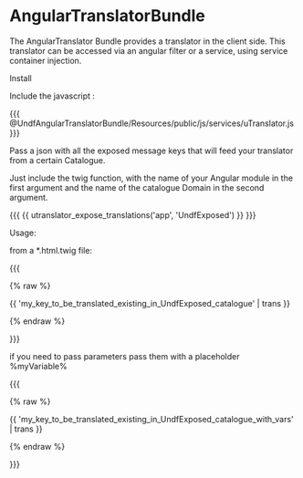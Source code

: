 AngularTranslatorBundle
=======================

The AngularTranslator Bundle provides a translator in the client side. 
This translator can be accessed via an angular filter or a service, using service container injection.

Install

Include the javascript :

{{{
  @UndfAngularTranslatorBundle/Resources/public/js/services/uTranslator.js
}}}

Pass a json with all the exposed message keys that will feed your translator from a certain Catalogue.

Just include the twig function, with the name of your Angular module in the first argument and the name of the 
catalogue Domain in the second argument.

{{{
  {{ utranslator_expose_translations('app', 'UndfExposed') }}
}}}


Usage:

from a *.html.twig file:

{{{

{% raw %}

  {{ 'my_key_to_be_translated_existing_in_UndfExposed_catalogue' | trans  }}
  
{% endraw %}

}}}

if you need to pass parameters pass them with a placeholder %myVariable%


{{{

{% raw %}

  {{ 'my_key_to_be_translated_existing_in_UndfExposed_catalogue_with_vars' | trans  }}
  
{% endraw %}

}}}
